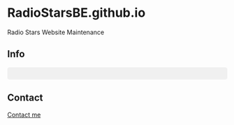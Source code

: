 # RadioStarsBE.github.io
Radio Stars Website Maintenance

## Info ##
<div id="jsonDisplay" style="white-space: pre; font-family: monospace; background:#f0f0f0; padding:1em; border-radius:5px;"></div>  

## Contact ##
<a href="mailto:{{ site.email | encode_email }}" title="Contact me">Contact me</a>

<script>  
  // <!-- JSON "raw" injecté par Liquid dans une variable JS -->
  var data = {{ site.github | jsonify }};
  
  // <!-- Formatter et injecter dans le div -->
  document.getElementById('jsonDisplay').textContent = JSON.stringify(data, null, 2);  
</script>
